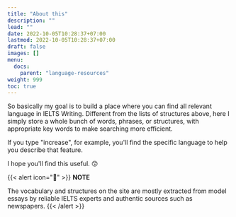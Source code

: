 ```yaml
---
title: "About this"
description: ""
lead: ""
date: 2022-10-05T10:28:37+07:00
lastmod: 2022-10-05T10:28:37+07:00
draft: false
images: []
menu:
  docs:
    parent: "language-resources"
weight: 999
toc: true
---
```


So basically my goal is to build a place where you can find all relevant language in IELTS Writing. Different from the lists of structures above, here I simply store a whole bunch of words, phrases, or structures, with appropriate key words to make searching more efficient.

If you type "increase", for example, you'll find the specific language to help you describe that feature.

I hope you'll find this useful. 😙

{{< alert icon="📝" >}}
**NOTE**

The vocabulary and structures on the site are mostly extracted from model essays by reliable IELTS experts and authentic sources such as newspapers.
{{< /alert >}}
